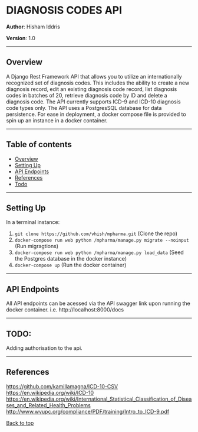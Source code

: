 <a id="top"></a>
# DIAGNOSIS CODES API
**Author**: Hisham Iddris

**Version**: 1.0
___

<a id="overview"></a>
## Overview

A Django Rest Framework API that allows you to utilize an internationally recognized set of diagnosis codes. This includes the ability to create a new diagnosis record, edit an existing diagnosis code record, list diagnosis codes in batches of 20, retrieve diagnosis code by ID and delete a diagnosis code. The API currently supports ICD-9 and ICD-10 diagnosis code types only. The API uses a PostgresSQL database for data persistence. For ease in deployment, a docker compose file is provided to spin up an instance in a docker container.
___

## Table of contents
* [Overview](#overview)
* [Setting Up](#setup)
* [API Endpoints](#api)
* [References](#references)
* [Todo](#todo)
___
<a id="setup"></a>
## Setting Up
In a terminal instance:

1. ```git clone https://github.com/vhish/mpharma.git``` (Clone the repo)
2. ```docker-compose run web python /mpharma/manage.py migrate --noinput``` (Run migragtions)
3. ```docker-compose run web python /mpharma/manage.py load_data``` (Seed the Postgres database in the docker instance)
4. ```docker-compose up``` (Run the docker container)

___
<a id="api"></a>
## API Endpoints
All API endpoints can be acessed via the API swagger link upon running the docker container. i.e. http://localhost:8000/docs
___
<a id="todo"><a>
## TODO: 
  
Adding authorisation to the api.

___
<a id="references"></a>
## References
https://github.com/kamillamagna/ICD-10-CSV https://en.wikipedia.org/wiki/ICD-10 https://en.wikipedia.org/wiki/International_Statistical_Classification_of_Diseases_and_Related_Health_Problems
http://www.wvupc.org/compliance/PDF/training/Intro_to_ICD-9.pdf

[Back to top](#top)
